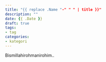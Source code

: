 ```yaml
---
title: "{{ replace .Name "-" " " | title }}"
description: ""
date: {{ .Date }}
draft: true
tags:
- tag
categories:
- kategori
---
```


Bismillahirohmanirohim..

